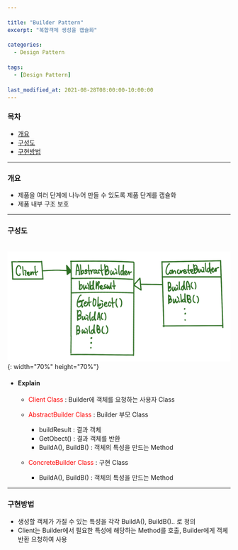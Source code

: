 ```yaml
---

title: "Builder Pattern"
excerpt: "복합객체 생성을 캡슐화" 

categories:
  - Design Pattern

tags:
  - [Design Pattern]

last_modified_at: 2021-08-28T08:00:00-10:00:00
---
```


### 목차
 - [개요](#개요)
 - [구성도](#구성도)
 - [구현방법](#구현방법)

---

### 개요
 - 제품을 여러 단계에 나누어 만들 수 있도록 제품 단계를 캡슐화
 - 제품 내부 구조 보호

---

### 구성도
　　![image](/assets/images/DesignPattern/BuilderPattern.png){: width="70%" height="70%"}  

 - #### Explain
   - <span style="color:red">Client Class</span> : Builder에 객체를 요청하는 사용자 Class

   - <span style="color:red">AbstractBuilder Class</span> : Builder 부모 Class
     - buildResult : 결과 객체
     - GetObect() : 결과 객체를 반환
     - BuildA(), BuildB() : 객체의 특성을 만드는 Method
     

   - <span style="color:red">ConcreteBuilder Class</span> : 구현 Class
     - BuildA(), BuildB() : 객체의 특성을 만드는 Method  
   
---
### 구현방법
 - 생성할 객체가 가질 수 있는 특성을 각각 BuildA(), BuildB().. 로 정의
 - Client는 Builder에서 필요한 특성에 해당하는 Method를 호출, Builder에게 객체 반환 요청하여 사용
